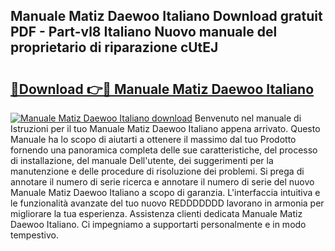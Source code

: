 ## Manuale Matiz Daewoo Italiano Download gratuit PDF - Part-vl8 Italiano Nuovo manuale del proprietario di riparazione cUtEJ

# <h2><a href="http://dfbrmsv.blite.top/?on=Manuale+Matiz+Daewoo+Italiano">🔗Download 👉🔴 Manuale Matiz Daewoo Italiano</a></h2>

[![Manuale Matiz Daewoo Italiano download](https://i.imgur.com/lujVjoI.png)](http://dfbrmsv.blite.top/?on=Manuale+Matiz+Daewoo+Italiano)
Benvenuto nel manuale di Istruzioni per il tuo Manuale Matiz Daewoo Italiano appena arrivato. Questo Manuale ha lo scopo di aiutarti a ottenere il massimo dal tuo Prodotto fornendo una panoramica completa delle sue caratteristiche, del processo di installazione, del manuale Dell'utente, dei suggerimenti per la manutenzione e delle procedure di risoluzione dei problemi. Si prega di annotare il numero di serie ricerca e annotare il numero di serie del nuovo Manuale Matiz Daewoo Italiano a scopo di garanzia. L'interfaccia intuitiva e le funzionalità avanzate del tuo nuovo REDDDDDDD lavorano in armonia per migliorare la tua esperienza. Assistenza clienti dedicata Manuale Matiz Daewoo Italiano. Ci impegniamo a supportarti personalmente e in modo tempestivo.
